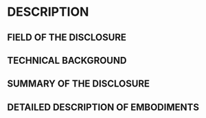 # DESCRIPTION

## FIELD OF THE DISCLOSURE

## TECHNICAL BACKGROUND

## SUMMARY OF THE DISCLOSURE

## DETAILED DESCRIPTION OF EMBODIMENTS

